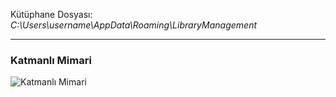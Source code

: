 Kütüphane Dosyası: *C:\Users\username\AppData\Roaming\LibraryManagement*
<hr>

### Katmanlı Mimari

![Katmanlı Mimari](https://github.com/seaque/LibraryManagement/blob/main/img/Katmanl%C4%B1Mimari.png)

